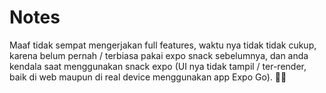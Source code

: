 # Notes

Maaf tidak sempat mengerjakan full features, waktu nya tidak tidak cukup, karena belum pernah / terbiasa pakai expo snack sebelumnya, dan anda kendala saat menggunakan snack expo (UI nya tidak tampil / ter-render, baik di web maupun di real device menggunakan app Expo Go). 🙏🏼
